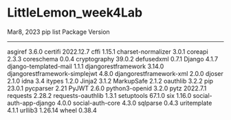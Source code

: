 # LittleLemon_week4Lab

Mar8, 2023
pip list
Package                       Version
----------------------------- ---------
asgiref                       3.6.0
certifi                       2022.12.7
cffi                          1.15.1
charset-normalizer            3.0.1
coreapi                       2.3.3
coreschema                    0.0.4
cryptography                  39.0.2
defusedxml                    0.7.1
Django                        4.1.7
django-templated-mail         1.1.1
djangorestframework           3.14.0
djangorestframework-simplejwt 4.8.0
djangorestframework-xml       2.0.0
djoser                        2.1.0
idna                          3.4
itypes                        1.2.0
Jinja2                        3.1.2
MarkupSafe                    2.1.2
oauthlib                      3.2.2
pip                           23.0.1
pycparser                     2.21
PyJWT                         2.6.0
python3-openid                3.2.0
pytz                          2022.7.1
requests                      2.28.2
requests-oauthlib             1.3.1
setuptools                    67.1.0
six                           1.16.0
social-auth-app-django        4.0.0
social-auth-core              4.3.0
sqlparse                      0.4.3
uritemplate                   4.1.1
urllib3                       1.26.14
wheel                         0.38.4